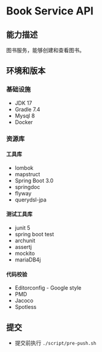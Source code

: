 # Book Service API

## 能力描述

图书服务，能够创建和查看图书。

## 环境和版本

### 基础设施

- JDK 17
- Gradle 7.4
- Mysql 8
- Docker

### 资源库

#### 工具库

- lombok
- mapstruct
- Spring Boot 3.0
- springdoc
- flyway
- querydsl-jpa

#### 测试工具库

- junit 5
- spring boot test
- archunit
- assertj
- mockito
- mariaDB4j

#### 代码校验

- Editorconfig - Google style
- PMD
- Jacoco
- Spotless

## 提交

- 提交前执行 `./script/pre-push.sh`



